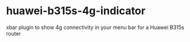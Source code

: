 # huawei-b315s-4g-indicator
xbar plugin to show 4g connectivity in your menu bar for a Huawei B315s router
